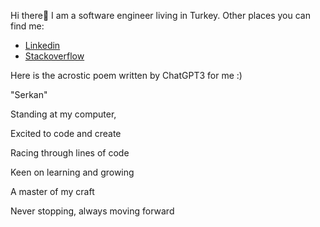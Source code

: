 Hi there👋 I am a software engineer living in Turkey. Other places you can find me:
* [Linkedin](https://linkedin.com/in/srknzl)
* [Stackoverflow](https://stackoverflow.com/users/9483495/srknzl)



Here is the acrostic poem written by ChatGPT3 for me :)

"Serkan"

Standing at my computer,

Excited to code and create

Racing through lines of code

Keen on learning and growing

A master of my craft

Never stopping, always moving forward
